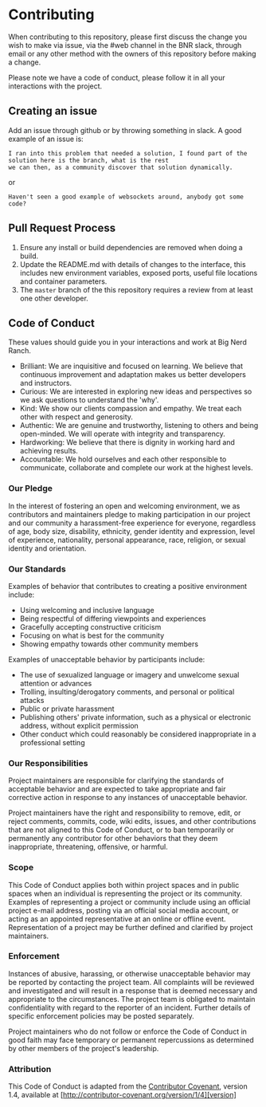 # Contributing

When contributing to this repository, please first discuss the change you wish to make via issue, via the #web channel in the BNR slack, through email or any other method with the owners of this repository before making a change. 

Please note we have a code of conduct, please follow it in all your interactions with the project.

## Creating an issue

Add an issue through github or by throwing something in slack.  A good example of an issue is:

```
I ran into this problem that needed a solution, I found part of the solution here is the branch, what is the rest
we can then, as a community discover that solution dynamically.
```

or 

```
Haven't seen a good example of websockets around, anybody got some code?
```

## Pull Request Process

1. Ensure any install or build dependencies are removed  when doing a 
   build.
2. Update the README.md with details of changes to the interface, this includes new environment variables, exposed ports, useful file locations and container parameters.
3. The `master` branch of the this repository requires a review from at least one other developer.

## Code of Conduct

These values should guide you in your interactions and work at Big Nerd Ranch. 

- Brilliant: We are inquisitive and focused on learning. We believe that continuous improvement and adaptation makes us better developers and instructors.
- Curious: We are interested in exploring new ideas and perspectives so we ask questions to understand the 'why'.
- Kind: We show our clients compassion and empathy. We treat each other with respect and generosity.
- Authentic: We are genuine and trustworthy, listening to others and being open-minded. We will operate with integrity and transparency.
- Hardworking: We believe that there is dignity in working hard and achieving results.
- Accountable: We hold ourselves and each other responsible to communicate, collaborate and complete our work at the highest levels.

### Our Pledge

In the interest of fostering an open and welcoming environment, we as
contributors and maintainers pledge to making participation in our project and
our community a harassment-free experience for everyone, regardless of age, body
size, disability, ethnicity, gender identity and expression, level of experience,
nationality, personal appearance, race, religion, or sexual identity and
orientation.

### Our Standards

Examples of behavior that contributes to creating a positive environment
include:

* Using welcoming and inclusive language
* Being respectful of differing viewpoints and experiences
* Gracefully accepting constructive criticism
* Focusing on what is best for the community
* Showing empathy towards other community members

Examples of unacceptable behavior by participants include:

* The use of sexualized language or imagery and unwelcome sexual attention or
advances
* Trolling, insulting/derogatory comments, and personal or political attacks
* Public or private harassment
* Publishing others' private information, such as a physical or electronic
  address, without explicit permission
* Other conduct which could reasonably be considered inappropriate in a
  professional setting

### Our Responsibilities

Project maintainers are responsible for clarifying the standards of acceptable
behavior and are expected to take appropriate and fair corrective action in
response to any instances of unacceptable behavior.

Project maintainers have the right and responsibility to remove, edit, or
reject comments, commits, code, wiki edits, issues, and other contributions
that are not aligned to this Code of Conduct, or to ban temporarily or
permanently any contributor for other behaviors that they deem inappropriate,
threatening, offensive, or harmful.

### Scope

This Code of Conduct applies both within project spaces and in public spaces
when an individual is representing the project or its community. Examples of
representing a project or community include using an official project e-mail
address, posting via an official social media account, or acting as an appointed
representative at an online or offline event. Representation of a project may be
further defined and clarified by project maintainers.

### Enforcement

Instances of abusive, harassing, or otherwise unacceptable behavior may be
reported by contacting the project team. All
complaints will be reviewed and investigated and will result in a response that
is deemed necessary and appropriate to the circumstances. The project team is
obligated to maintain confidentiality with regard to the reporter of an incident.
Further details of specific enforcement policies may be posted separately.

Project maintainers who do not follow or enforce the Code of Conduct in good
faith may face temporary or permanent repercussions as determined by other
members of the project's leadership.

### Attribution

This Code of Conduct is adapted from the [Contributor Covenant][homepage], version 1.4,
available at [http://contributor-covenant.org/version/1/4][version]

[homepage]: http://contributor-covenant.org
[version]: http://contributor-covenant.org/version/1/4/
